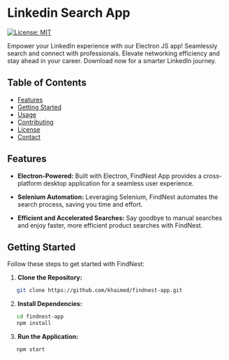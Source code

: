 # Linkedin Search App

[![License: MIT](https://img.shields.io/badge/License-MIT-yellow.svg)](/LICENSE)

 Empower your LinkedIn experience with our Electron JS app! Seamlessly search and connect with professionals. Elevate networking efficiency and stay ahead in your career. Download now for a smarter LinkedIn journey. 

## Table of Contents

- [Features](#features)
- [Getting Started](#getting-started)
- [Usage](#usage)
- [Contributing](#contributing)
- [License](#license)
- [Contact](#contact)

## Features

- **Electron-Powered:** Built with Electron, FindNest App provides a cross-platform desktop application for a seamless user experience.

- **Selenium Automation:** Leveraging Selenium, FindNest automates the search process, saving you time and effort.

- **Efficient and Accelerated Searches:** Say goodbye to manual searches and enjoy faster, more efficient product searches with FindNest.

## Getting Started

Follow these steps to get started with FindNest:

1. **Clone the Repository:**
```bash
   git clone https://github.com/khaimed/findnest-app.git
```
2. **Install Dependencies:**
```bash
   cd findnest-app
   npm install
```
3. **Run the Application:**
```bash
   npm start
```
